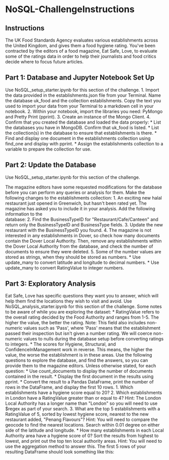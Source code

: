 # NoSQL-ChallengeInstructions
## Instructions
The UK Food Standards Agency evaluates various establishments across the United Kingdom, and gives them a food hygiene rating. You've been contracted by the editors of a food magazine, Eat Safe, Love, to evaluate some of the ratings data in order to help their journalists and food critics decide where to focus future articles.

## Part 1: Database and Jupyter Notebook Set Up
Use NoSQL_setup_starter.ipynb for this section of the challenge.
    1. Import the data provided in the establishments.json file from your Terminal. Name the database uk_food and the collection establishments. Copy the text you used to import your data from 
       your Terminal to a markdown cell in your notebook.
    2. Within your notebook, import the libraries you need: PyMongo and Pretty Print (pprint).
    3. Create an instance of the Mongo Client.
    4. Confirm that you created the database and loaded the data properly:
        * List the databases you have in MongoDB. Confirm that uk_food is listed.
        * List the collection(s) in the database to ensure that establishments is there.
        * Find and display one document in the establishments collection using find_one and display with pprint.
        * Assign the establishments collection to a variable to prepare the collection for use.

## Part 2: Update the Database
Use NoSQL_setup_starter.ipynb for this section of the challenge.

The magazine editors have some requested modifications for the database before you can perform any queries or analysis for them. Make the following changes to the establishments collection:
    1. An exciting new halal restaurant just opened in Greenwich, but hasn't been rated yet. The magazine has asked you to include it in your analysis. Add the following information to the     
       database:
    2. Find the BusinessTypeID for "Restaurant/Cafe/Canteen" and return only the BusinessTypeID and BusinessType fields.
    3. Update the new restaurant with the BusinessTypeID you found.
    4. The magazine is not interested in any establishments in Dover, so check how many documents contain the Dover Local Authority. Then, remove any establishments within the Dover Local 
       Authority from the database, and check the number of documents to ensure they were deleted.
    5. Some of the number values are stored as strings, when they should be stored as numbers.
        * Use update_many to convert latitude and longitude to decimal numbers.
        * Use update_many to convert RatingValue to integer numbers.

## Part 3: Exploratory Analysis
Eat Safe, Love has specific questions they want you to answer, which will help them find the locations they wish to visit and avoid.
Use NoSQL_analysis_starter.ipynb for this section of the challenge.
Some notes to be aware of while you are exploring the dataset:
    * RatingValue refers to the overall rating decided by the Food Authority and ranges from 1-5. The higher the value, the better the rating.
        Note: This field also includes non-numeric values such as 'Pass', where 'Pass' means that the establishment passed their inspection but isn't given a number rating. We will coerce non- 
        numeric values to nulls during the database setup before converting ratings to integers.
    * The scores for Hygiene, Structural, and ConfidenceInManagement work in reverse. This means, the higher the value, the worse the establishment is in these areas.
Use the following questions to explore the database, and find the answers, so you can provide them to the magazine editors.
Unless otherwise stated, for each question:
    * Use count_documents to display the number of documents contained in the result.
    * Display the first document in the results using pprint.
    * Convert the result to a Pandas DataFrame, print the number of rows in the DataFrame, and display the first 10 rows.
        1. Which establishments have a hygiene score equal to 20?
        2. Which establishments in London have a RatingValue greater than or equal to 4?
            Hint: The London Local Authority has a longer name than "London" so you will need to use $regex as part of your search.
        3. What are the top 5 establishments with a RatingValue of 5, sorted by lowest hygiene score, nearest to the new restaurant added, "Penang Flavours"?
            Hint: You will need to compare the geocode to find the nearest locations. Search within 0.01 degree on either side of the latitude and longitude.
    * How many establishments in each Local Authority area have a hygiene score of 0? Sort the results from highest to lowest, and print out the top ten local authority areas.
            Hint: You will need to use the aggregation method to answer this.
            The first 5 rows of your resulting DataFrame should look something like this:
